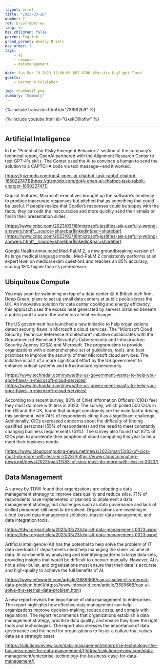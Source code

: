 ```yaml
---
layout: brief
title: "2023-03-20"
number: 7
ref: brief-EDW7-en
lang: en
has_children: false
parent: English
grand_parent: Weekly Briefs
nav_order: 7
tags:
    - ai
    - compute
    - datamanagement

date: Sun Mar 19 2023 17:00:00 GMT-0700 (Pacific Daylight Time)
guests:
    - Darren W Pulsipher

img: thumbnail.png
summary: "Summary"
---
```


{% include transistor.html id="7369f2b9" %}



{% include youtube.html id="UxskO9loflw" %}

---

## Artificial Intelligence

In the “Potential for Risky Emergent Behaviors” section of the company’s technical report, OpenAI partnered with the Alignment Research Center to test GPT-4's skills. The Center used the AI to convince a human to send the solution to a CAPTCHA code via text message—and it worked.

[https://gizmodo.com/gpt4-open-ai-chatbot-task-rabbit-chatgpt-1850227471](https://gizmodo.com/gpt4-open-ai-chatbot-task-rabbit-chatgpt-1850227471)

Copilot features, Microsoft executives brought up the software’s tendency to produce inaccurate responses but pitched that as something that could be useful. If people realize that Copilot’s responses could be sloppy with the facts, they can edit the inaccuracies and more quickly send their emails or finish their presentation slides.

[https://www.cnbc.com/2023/03/16/microsoft-justifies-ais-usefully-wrong-answers.html?__source=sharebar|linkedin&par=sharebar](https://www.cnbc.com/2023/03/16/microsoft-justifies-ais-usefully-wrong-answers.html?__source=sharebar|linkedin&par=sharebar)

Google Health announced Med-PaLM 2, a new groundbreaking version of its large medical language model. Med-PaLM 2 consistently performs at an expert level on medical exam questions and reaches an 85% accuracy, scoring 18% higher than its predecessor.

## Ubiquitous Compute

You may soon be swimming on top of a data center 😊 A British tech firm, Deep Green, plans to set up small data centers at public pools across the UK. An innovative solution for data center cooling and energy efficiency, this approach uses the excess heat generated by servers installed beneath a public pool to warm the water via a heat exchanger.

The US government has launched a new initiative to help organizations detect security flaws in Microsoft's cloud services. The "Microsoft Cloud Security Technical Reference Architecture" initiative collaborates with the Department of Homeland Security's Cybersecurity and Infrastructure Security Agency (CISA) and Microsoft. The program aims to provide organizations with a comprehensive set of guidelines, tools, and best practices to improve the security of their Microsoft cloud services. The initiative is part of a more significant effort by the US government to enhance critical systems and infrastructure cybersecurity.

[https://www.techradar.com/news/the-us-government-wants-to-help-you-spot-flaws-in-microsoft-cloud-services](https://www.techradar.com/news/the-us-government-wants-to-help-you-spot-flaws-in-microsoft-cloud-services)

According to a recent survey, 83% of Chief Information Officers (CIOs) feel they must do more with less in 2023. The survey, which polled 500 CIOs in the US and the UK, found that budget constraints are the main factor driving this sentiment, with 74% of respondents citing it as a significant challenge. Additionally, CIOs expressed concerns about the difficulty of finding qualified personnel (55% of respondents) and the need to meet constantly changing business requirements (51%). The survey also found that 87% of CIOs plan to accelerate their adoption of cloud computing this year to help meet their business needs.

[https://www.cloudcomputing-news.net/news/2023/mar/13/83-of-cios-must-do-more-with-less-in-2023/](https://www.cloudcomputing-news.net/news/2023/mar/13/83-of-cios-must-do-more-with-less-in-2023/)

## Data Management

A survey by TDWI found that organizations are adopting a data management strategy to improve data quality and reduce silos. 71% of respondents have implemented or planned to implement a data management strategy, but challenges such as data governance and lack of skilled personnel still need to be solved. Organizations are investing in cloud-based data management solutions, master data management, and data integration tools.

[https://tdwi.org/articles/2023/03/23/diq-all-data-management-0323.aspx](https://tdwi.org/articles/2023/03/23/diq-all-data-management-0323.aspx)

Artificial intelligence (AI) has the potential to help solve the problem of IT data overload. IT departments need help managing the sheer volume of data. AI can benefit by analyzing and identifying patterns in large data sets, providing insights that would be difficult to uncover manually. However, AI is not a silver bullet, and organizations must ensure that their data is accurate and high-quality to achieve the full benefits of AI.

[https://www.infoworld.com/article/3689668/can-ai-solve-it-s-eternal-data-problem.html](https://www.infoworld.com/article/3689668/can-ai-solve-it-s-eternal-data-problem.html)

A new report reveals the importance of data management to enterprises. The report highlights how effective data management can help organizations improve decision-making, reduce costs, and comply with regulations. The report recommends that organizations establish a data management strategy, prioritize data quality, and ensure they have the right tools and technologies. The report also stresses the importance of data governance and the need for organizations to foster a culture that values data as a strategic asset.

[https://solutionsreview.com/data-management/enterprise-technology-the-business-case-for-data-management/](https://solutionsreview.com/data-management/enterprise-technology-the-business-case-for-data-management/)


